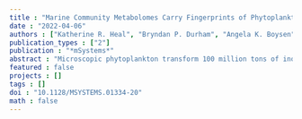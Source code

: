 ```yaml
---
title : "Marine Community Metabolomes Carry Fingerprints of Phytoplankton Community Composition"
date : "2022-04-06"
authors : ["Katherine R. Heal", "Bryndan P. Durham", "Angela K. Boysen", "Laura T. Carlson", "Wei Qin", "Fran{\c{c}ois Ribalet", "Angelicque E. White", "Randelle Bundy", "E. Virginia Armbrust", "Anitra E. Ingalls"]
publication_types : ["2"]
publication : "*mSystems*"
abstract : "Microscopic phytoplankton transform 100 million tons of inorganic carbon into thousands of different organic compounds each day. The structure of each chemical is critical to its biological and ecosystem function, yet the diversity of biomolecules produced by marine microbial communities remained mainly unexplored, especially small polar molecules which are often considered the currency of the microbial loop. Phytoplankton transform inorganic carbon into thousands of biomolecules that represent an important pool of fixed carbon, nitrogen, and sulfur in the surface ocean. Metabolite production differs between phytoplankton, and the flux of these molecules through the microbial food web depends on compound-specific bioavailability to members of a wider microbial community. Yet relatively little is known about the diversity or concentration of metabolites within marine plankton. Here, we compare 313 polar metabolites in 21 cultured phytoplankton species and in natural planktonic communities across environmental gradients to show that bulk community metabolomes reflect the chemical composition of the phytoplankton community. We also show that groups of compounds have similar patterns across space and taxonomy, suggesting that the concentrations of these compounds in the environment are controlled by similar sources and sinks. We quantify several compounds in the surface ocean that represent substantial understudied pools of labile carbon. For example, the N-containing metabolite homarine was up to 3% of particulate carbon and is produced in high concentrations by cultured Synechococcus , and S-containing gonyol accumulated up to 2.5 nM in surface particles and likely originates from dinoflagellates or haptophytes. Our results show that phytoplankton composition directly shapes the carbon composition of the surface ocean. Our findings suggest that in order to access these pools of bioavailable carbon, the wider microbial community must be adapted to phytoplankton community composition. IMPORTANCE Microscopic phytoplankton transform 100 million tons of inorganic carbon into thousands of different organic compounds each day. The structure of each chemical is critical to its biological and ecosystem function, yet the diversity of biomolecules produced by marine microbial communities remained mainly unexplored, especially small polar molecules which are often considered the currency of the microbial loop. Here, we explore the abundance and diversity of small biomolecules in planktonic communities across ecological gradients in the North Pacific and within 21 cultured phytoplankton species. Our work demonstrates that phytoplankton diversity is an important determinant of the chemical composition of the highly bioavailable pool of organic carbon in the ocean, and we highlight understudied yet abundant compounds in both the environment and cultured organisms. These findings add to understanding of how the chemical makeup of phytoplankton shapes marine microbial communities where the ability to sense and use biomolecules depends on the chemical structure."
featured : false
projects : []
tags : []
doi : "10.1128/MSYSTEMS.01334-20"
math : false
---
```

